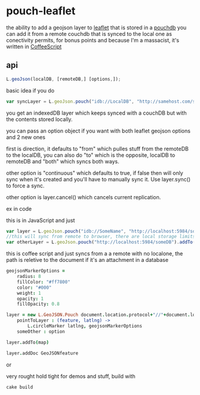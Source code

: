pouch-leaflet
===
the ability to add a geojson layer to [leaflet](http://leafletjs.com/) that is stored in a [pouchdb](http://pouchdb.com/) you can add it from a remote couchdb that is synced to the local one as conectivity permits, for bonus points and because I'm a massacist, it's written in [CoffeeScript](http://coffeescript.org/)

api
---

```javascript
L.geoJson(localDB, [remoteDB,] [options,]);
```


basic idea if you do 

```javascript
var syncLayer = L.geoJson.pouch("idb://LocalDB", "http://samehost.com/someDB").addTo(map)
```
you get an indexedDB layer which keeps synced with a couchDB but with the contents stored locally. 

you can pass an option object if you want with both leaflet geojson options and 2 new ones

first is direction, it defaults to "from" which pulles stuff from the remoteDB to the localDB, you can also do "to" which is the opposite, localDB to remoteDB and "both" which syncs both ways.

other option is "continuous" which defaults to true, if false then will only sync when it's created and you'll have to manually sync it. Use layer.sync() to force a sync.

other option is layer.cancel() which cancels current replication.

ex in code 

this is in JavaScript and just 
```javascript
var layer = L.geoJson.pouch("idb://SomeName", "http://localhost:5984/someDB").addTo(map)
//this will sync from remote to browser, there are local storage limits, you could also just do
var otherLayer = L.geoJson.pouch("http://localhost:5984/someDB").addTo(map)
```
this is coffee script and just syncs from a a remote with no localone, the path is reletive to the document if it's an attachment in a database
```coffeescript
geojsonMarkerOptions = 
    radius: 8
    fillColor: "#ff7800"
    color: "#000"
    weight: 1
    opacity: 1
    fillOpacity: 0.8

layer = new L.GeoJSON.Pouch document.location.protocol+"//"+document.location.host+"/"+document.location.pathname.split("/")[1], 
	pointToLayer : (feature, latlng) ->
        L.circleMarker latlng, geojsonMarkerOptions
    someOther : option

layer.addTo(map)

layer.addDoc GeoJSONfeature
```
or

very rought hold tight for demos and stuff, build with

```bash
cake build
```
